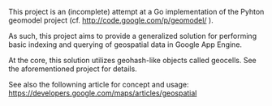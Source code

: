 This project is an (incomplete) attempt at a Go implementation of the Pyhton geomodel project (cf. http://code.google.com/p/geomodel/ ).

As such, this project aims to provide a generalized solution for performing basic indexing and querying of geospatial data in Google App Engine.

At the core, this solution utilizes geohash-like objects called geocells. See the aforementioned project for details.

See also the followning article for concept and usage: https://developers.google.com/maps/articles/geospatial